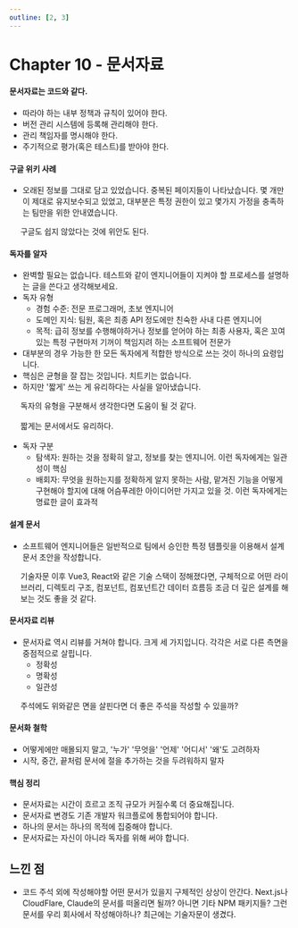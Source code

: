 ```yaml
---
outline: [2, 3]
---
```


# Chapter 10 - 문서자료

#### 문서자료는 코드와 같다.
- 따라야 하는 내부 정책과 규칙이 있어야 한다.
- 버전 관리 시스템에 등록해 관리해야 한다.
- 관리 책임자를 명시해야 한다.
- 주기적으로 평가(혹은 테스트)를 받아야 한다.

#### 구글 위키 사례
- 오래된 정보를 그대로 담고 있었습니다. 중복된 페이지들이 나타났습니다. 몇 개만이 제대로 유지보수되고 있었고, 대부분은 특정 권한이 있고 몇가지 가정을 충족하는 팀만을 위한 안내였습니다.

<div class="comment">구글도 쉽지 않았다는 것에 위안도 된다.</div>

#### 독자를 알자
- 완벽할 필요는 없습니다. 테스트와 같이 엔지니어들이 지켜야 할 프로세스를 설명하는 글을 쓴다고 생각해보세요.
- 독자 유형
  - 경험 수준: 전문 프로그래머, 초보 엔지니어
  - 도메인 지식: 팀원, 혹은 최종 API 정도에만 친숙한 사내 다른 엔지니어
  - 목적: 급히 정보를 수행해야하거나 정보를 얻어야 하는 최종 사용자, 혹은 꼬여있는 특정 구현마저 기꺼이 책임지려 하는 소프트웨어 전문가
- 대부분의 경우 가능한 한 모든 독자에게 적합한 방식으로 쓰는 것이 하나의 요령입니다.
- 핵심은 균형을 잘 잡는 것입니다. 치트키는 없습니다.
- 하지만 '짧게' 쓰는 게 유리하다는 사실을 알아냈습니다.

<div class="comment">독자의 유형을 구분해서 생각한다면 도움이 될 것 같다.</div>
<div class="comment">짧게는 문서에서도 유리하다.</div>

- 독자 구분
  - 탐색자: 원하는 것을 정확히 알고, 정보를 찾는 엔지니어. 이런 독자에게는 일관성이 핵심
  - 배회자: 무엇을 원하는지를 정확하게 알지 못하는 사람, 맡겨진 기능을 어떻게 구현해야 할지에 대해 어슴푸레한 아이디어만 가지고 있을 것. 이런 독자에게는 명료한 글이 효과적

#### 설계 문서

- 소프트웨어 엔지니어들은 일반적으로 팀에서 승인한 특정 템플릿을 이용해서 설계 문서 초안을 작성합니다.

<div class="comment">기술자문 이후 Vue3, React와 같은 기술 스택이 정해졌다면, 구체적으로 어떤 라이브러리, 디렉토리 구조, 컴포넌트, 컴포넌트간 데이터 흐름등 조금 더 깊은 설계를 해보는 것도 좋을 것 같다.</div>

#### 문서자료 리뷰

- 문서자료 역시 리뷰를 거쳐야 합니다. 크게 세 가지입니다. 각각은 서로 다른 측면을 중점적으로 살핍니다.
  - 정확성
  - 명확성
  - 일관성

<div class="comment">주석에도 위와같은 면을 살핀다면 더 좋은 주석을 작성할 수 있을까?</div>

#### 문서화 철학

- 어떻게에만 매몰되지 말고, '누가' '무엇을' '언제' '어디서' '왜'도 고려하자
- 시작, 중간, 끝처럼 문서에 절을 추가하는 것을 두려워하지 말자

#### 핵심 정리

- 문서자료는 시간이 흐르고 조직 규모가 커질수록 더 중요해집니다.
- 문서자료 변경도 기존 개발자 워크플로에 통합되어야 합니다.
- 하나의 문서는 하나의 목적에 집중해야 합니다.
- 문서자료는 자신이 아니라 독자를 위해 써야 합니다.

## 느낀 점

- 코드 주석 외에 작성해야할 어떤 문서가 있을지 구체적인 상상이 안간다. Next.js나 CloudFlare, Claude의 문서를 떠올리면 될까? 아니면 기타 NPM 패키지들? 그런 문서를 우리 회사에서 작성해야하나? 최근에는 기술자문이 생겼다.

<style scoped lang="scss">
.comment {
    padding-left: 1.25rem;
    color: var(--vp-c-indigo-1);
    font-size: 14px;
    margin: 0 0 16px;
}
</style>